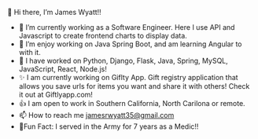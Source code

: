  👋 Hi there, I’m James Wyatt!!
- 🌱 I’m currently working as a Software Engineer. Here I use API and Javascript to create frontend charts to display data. 
- 👀 I’m enjoy working on Java Spring Boot, and am learning Angular to with it.
- 💞️ I have worked on Python, Django, Flask, Java, Spring, MySQL, JavaScript, React, Node.js!
- ✨ I am currently working on Giflty App. Gift registry application that allows you save urls for items you want and share it with others! Check it out at Giftlyapp.com!
- 👍 I am open to work in Southern California, North Carilona or remote.
- 📫 How to reach me jamesrwyatt35@gmail.com
- 🌠Fun Fact: I served in the Army for 7 years as a Medic!!

<!---
jamesrwyatt2/jamesrwyatt2 is a ✨ special ✨ repository because its `README.md` (this file) appears on your GitHub profile.
You can click the Preview link to take a look at your changes.
--->
